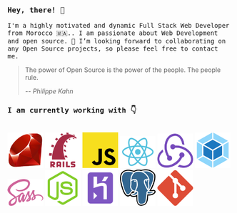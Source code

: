 ### <samp>Hey, there! 👋 </samp>

<samp>I'm a highly motivated and dynamic Full Stack Web Developer from Morocco 🇲🇦.. I am passionate about Web Development and open source. 🤗 I’m looking forward to collaborating on any Open Source projects, so please feel free to contact me.</samp>

> The power of Open Source is the power of the people. The people rule.
>
> -- <cite>Philippe Kahn</cite>

### <samp>I am currently working with 👇 </samp>

<br />
<a href="https://www.ruby-lang.org/en/" taget="_blank"><img src='icons/ruby.svg' width="80"/></a>
<a href="https://rubyonrails.org/" taget="_blank"><img src='icons/rails.svg' width="80"/></a>
<a href="https://www.javascript.com/" taget="_blank"><img src='icons/javascript.svg' width="80"/></a>
<a href="https://reactjs.org/" taget="_blank"><img src='icons/react.svg' width="80"/></a>
<a href="https://redux.js.org/" taget="_blank"><img src='icons/redux.svg' width="80"/></a>
<a href="https://webpack.js.org/" taget="_blank"><img src='icons/webpack.svg' width="80"/></a>
<a href="https://sass-lang.com/" taget="_blank"><img src='icons/sass.svg' width="80"/></a>
<a href="https://nodejs.org/" taget="_blank"><img src='icons/node-js.svg' width="80"/></a>
<a href="https://www.heroku.com/" taget="_blank"><img src='icons/heroku.svg' width="80"/></a>
<a href="https://www.postgresql.org/" taget="_blank"><img src='icons/postgresql.svg' width="80"/></a>
<a href="https://git-scm.com/" taget="_blank"><img src='icons/git.svg' width="80"/></a>
